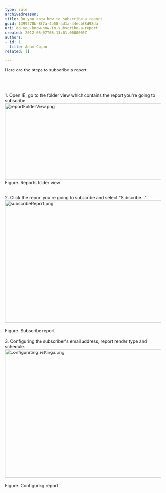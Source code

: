 ```yaml
---
type: rule
archivedreason: 
title: Do you know how to subscribe a report
guid: 1399278b-837a-4b58-ad1a-44ecb78d98da
uri: do-you-know-how-to-subscribe-a-report
created: 2012-05-07T08:13:01.0000000Z
authors:
- id: 1
  title: Adam Cogan
related: []

---
```



Here are&#160;the steps to subscribe&#160;a report&#58;<div><br></div>
<br><excerpt class='endintro'></excerpt><br>
​1. Open IE,&#160;go to the folder view which contains the report you're going to subscribe.<div><img src="/ReportingSolutions/RulesToBetterReportingSolutions/PublishingImages/reportFolderView.png" alt="reportFolderView.png" class="ssw-rteStyle-ImageArea" style="width&#58;547px;height&#58;247px;" /><div><div class="ssw-rteStyle-FigureNormal">Figure. Reports folder view</div>
<div><br><div><div>2.&#160;Click the report you're going to subscribe and select &quot;Subscribe...&quot;.</div>
<div><img src="/ReportingSolutions/RulesToBetterReportingSolutions/PublishingImages/subscribeReport.png" alt="subscribeReport.png" class="ssw-rteStyle-ImageArea" style="width&#58;547px;height&#58;395px;" />&#160;</div>
<div class="ssw-rteStyle-FigureNormal">Figure. Subscribe report</div>
<div class="ssw-rteStyle-FigureNormal"><br></div>
<div>3.&#160;Configuring​ the subscriber's email address, report render&#160;type and schedule.</div>
<div><img src="/ReportingSolutions/RulesToBetterReportingSolutions/PublishingImages/configurating%20settings.png" alt="configurating settings.png" class="ssw-rteStyle-ImageArea" style="width&#58;547px;height&#58;414px;" />&#160;</div>
<div class="ssw-rteStyle-FigureNormal">Figure. Configuring report</div>
<div><br><br><br><br><br></div></div></div></div></div>


